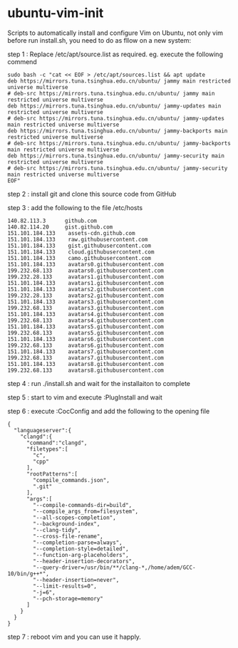 # ubuntu-vim-init
Scripts to automatically install and configure Vim on Ubuntu, not only vim
before run install.sh, you need to do as fllow on a new system:

step 1 : Replace /etc/apt/source.list as required. eg. execute the following commend
```
sudo bash -c "cat << EOF > /etc/apt/sources.list && apt update 
deb https://mirrors.tuna.tsinghua.edu.cn/ubuntu/ jammy main restricted universe multiverse
# deb-src https://mirrors.tuna.tsinghua.edu.cn/ubuntu/ jammy main restricted universe multiverse
deb https://mirrors.tuna.tsinghua.edu.cn/ubuntu/ jammy-updates main restricted universe multiverse
# deb-src https://mirrors.tuna.tsinghua.edu.cn/ubuntu/ jammy-updates main restricted universe multiverse
deb https://mirrors.tuna.tsinghua.edu.cn/ubuntu/ jammy-backports main restricted universe multiverse
# deb-src https://mirrors.tuna.tsinghua.edu.cn/ubuntu/ jammy-backports main restricted universe multiverse
deb https://mirrors.tuna.tsinghua.edu.cn/ubuntu/ jammy-security main restricted universe multiverse
# deb-src https://mirrors.tuna.tsinghua.edu.cn/ubuntu/ jammy-security main restricted universe multiverse
EOF"
```
step 2 : install git and clone this source code from GitHub

step 3 : add the following to the file /etc/hosts
```
140.82.113.3      github.com
140.82.114.20     gist.github.com
151.101.184.133    assets-cdn.github.com
151.101.184.133    raw.githubusercontent.com
151.101.184.133    gist.githubusercontent.com
151.101.184.133    cloud.githubusercontent.com
151.101.184.133    camo.githubusercontent.com
151.101.184.133    avatars0.githubusercontent.com
199.232.68.133     avatars0.githubusercontent.com
199.232.28.133     avatars1.githubusercontent.com
151.101.184.133    avatars1.githubusercontent.com
151.101.184.133    avatars2.githubusercontent.com
199.232.28.133     avatars2.githubusercontent.com
151.101.184.133    avatars3.githubusercontent.com
199.232.68.133     avatars3.githubusercontent.com
151.101.184.133    avatars4.githubusercontent.com
199.232.68.133     avatars4.githubusercontent.com
151.101.184.133    avatars5.githubusercontent.com
199.232.68.133     avatars5.githubusercontent.com
151.101.184.133    avatars6.githubusercontent.com
199.232.68.133     avatars6.githubusercontent.com
151.101.184.133    avatars7.githubusercontent.com
199.232.68.133     avatars7.githubusercontent.com
151.101.184.133    avatars8.githubusercontent.com
199.232.68.133     avatars8.githubusercontent.com
```
step 4 : run ./install.sh and wait for the installaiton to complete

step 5 : start to vim and execute :PlugInstall and wait

step 6 : execute :CocConfig and add the following to the opening file
```
{
  "languageserver":{
    "clangd":{
      "command":"clangd",
      "filetypes":[
        "c",
        "cpp"
      ],
      "rootPatterns":[
        "compile_commands.json",
        ".git"
      ],
      "args":[
        "--compile-commands-dir=build",
        "--compile_args_from=filesystem",
        "--all-scopes-completion",
        "--background-index",
        "--clang-tidy",
        "--cross-file-rename",
        "--completion-parse=always",
        "--completion-style=detailed",
        "--function-arg-placeholders",
        "--header-insertion-decorators",
        "--query-driver=/usr/bin/**/clang-*,/home/adem/GCC-10/bin/g++*",
        "--header-insertion=never",
        "--limit-results=0",
        "-j=6",
        "--pch-storage=memory"
      ]
    }
  }
}
```
step 7 : reboot vim and you can use it happly.


